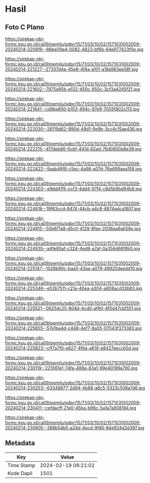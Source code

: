 # Hasil

## Foto C Plano

https://sirekap-obj-formc.kpu.go.id/ca09/pemilu/pdpr/15/71/03/10/02/1571031002009-20240214-220919--86be09e4-0082-4823-bf6b-64e977423f0e.jpg

https://sirekap-obj-formc.kpu.go.id/ca09/pemilu/pdpr/15/71/03/10/02/1571031002009-20240214-221227--27337d4a-45e8-4f4a-a101-a18a983ee58f.jpg

https://sirekap-obj-formc.kpu.go.id/ca09/pemilu/pdpr/15/71/03/10/02/1571031002009-20240214-221602--7875e95b-e132-450c-855c-3cf3a4245f21.jpg

https://sirekap-obj-formc.kpu.go.id/ca09/pemilu/pdpr/15/71/03/10/02/1571031002009-20240214-221841--cd9be850-b153-494c-97e9-7005f802c113.jpg

https://sirekap-obj-formc.kpu.go.id/ca09/pemilu/pdpr/15/71/03/10/02/1571031002009-20240214-222030--26119d62-990d-49d1-9e9b-3cc4c15ae436.jpg

https://sirekap-obj-formc.kpu.go.id/ca09/pemilu/pdpr/15/71/03/10/02/1571031002009-20240214-222215--417deb86-6cbf-441d-82ad-76d0600e8e39.jpg

https://sirekap-obj-formc.kpu.go.id/ca09/pemilu/pdpr/15/71/03/10/02/1571031002009-20240214-222422--9aab46f8-c5ec-4a98-a07d-76e699aea158.jpg

https://sirekap-obj-formc.kpu.go.id/ca09/pemilu/pdpr/15/71/03/10/02/1571031002009-20240214-224303--e9dd41f5-ccf3-4dd4-97f4-c8d5b9bd94b6.jpg

https://sirekap-obj-formc.kpu.go.id/ca09/pemilu/pdpr/15/71/03/10/02/1571031002009-20240214-224618--19f63ccd-8474-44cb-a4c8-8874adca1807.jpg

https://sirekap-obj-formc.kpu.go.id/ca09/pemilu/pdpr/15/71/03/10/02/1571031002009-20240214-224815--50b6f7a8-d5c0-4128-8fee-2006ea9ab59e.jpg

https://sirekap-obj-formc.kpu.go.id/ca09/pemilu/pdpr/15/71/03/10/02/1571031002009-20240214-224935--a4fe95af-c324-4ed9-a7af-0a356d66f8b5.jpg

https://sirekap-obj-formc.kpu.go.id/ca09/pemilu/pdpr/15/71/03/10/02/1571031002009-20240214-225147--1026b90c-baa5-43aa-a079-48920deedd10.jpg

https://sirekap-obj-formc.kpu.go.id/ca09/pemilu/pdpr/15/71/03/10/02/1571031002009-20240214-225346--e52b7511-c21a-40ea-a304-a808acd33b83.jpg

https://sirekap-obj-formc.kpu.go.id/ca09/pemilu/pdpr/15/71/03/10/02/1571031002009-20240214-225521--0625dc25-804d-4cd0-af90-4f0d47cbf551.jpg

https://sirekap-obj-formc.kpu.go.id/ca09/pemilu/pdpr/15/71/03/10/02/1571031002009-20240214-225655--57e1be4d-c448-4ef7-8a55-07043f373383.jpg

https://sirekap-obj-formc.kpu.go.id/ca09/pemilu/pdpr/15/71/03/10/02/1571031002009-20240214-225823--cff7a7f0-e627-4f6a-a619-e8427eeccb5d.jpg

https://sirekap-obj-formc.kpu.go.id/ca09/pemilu/pdpr/15/71/03/10/02/1571031002009-20240214-230119--221061e1-74fa-488a-83a1-69e40199a790.jpg

https://sirekap-obj-formc.kpu.go.id/ca09/pemilu/pdpr/15/71/03/10/02/1571031002009-20240214-230253--63348877-2d94-4b88-a6c5-5323c508a7d6.jpg

https://sirekap-obj-formc.kpu.go.id/ca09/pemilu/pdpr/15/71/03/10/02/1571031002009-20240214-230411--cefdacff-21e0-45ba-b96c-5a1a7a808184.jpg

https://sirekap-obj-formc.kpu.go.id/ca09/pemilu/pdpr/15/71/03/10/02/1571031002009-20240214-230605--388b54b5-a24d-4ecd-9f46-84e924d2d397.jpg


## Metadata

| Key        | Value               |
| ---------- | ------------------- |
| Time Stamp | 2024-02-19 06:21:02 |
| Kode Dapil | 1501                |



